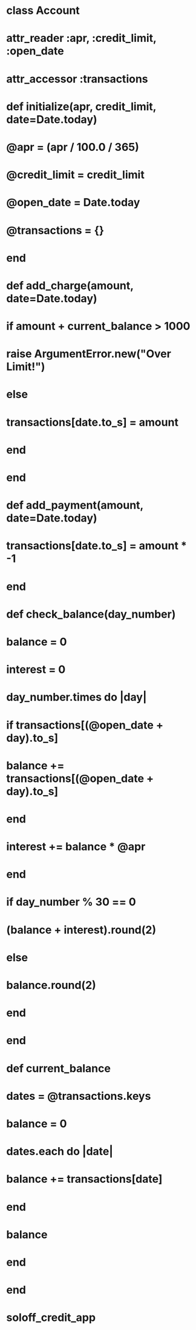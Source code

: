 # class Account
#  attr_reader :apr, :credit_limit, :open_date
#  attr_accessor :transactions

#  def initialize(apr, credit_limit, date=Date.today)
#    @apr = (apr / 100.0 / 365)
#    @credit_limit = credit_limit
#    @open_date = Date.today
#    @transactions = {}
#  end

#  def add_charge(amount, date=Date.today)
#    if amount + current_balance > 1000
#      raise ArgumentError.new("Over Limit!")
#    else
#      transactions[date.to_s] = amount
#    end
#  end

#  def add_payment(amount, date=Date.today)
#    transactions[date.to_s] = amount * -1
#  end

#  def check_balance(day_number)
#    balance = 0
#    interest = 0
#    day_number.times do |day|
#      if transactions[(@open_date + day).to_s]
#        balance += transactions[(@open_date + day).to_s]
#      end
#      interest += balance * @apr
#    end
#    if day_number % 30 == 0
#      (balance + interest).round(2)
#    else
#      balance.round(2)
#    end
#  end

#  def current_balance
#    dates = @transactions.keys
#    balance = 0
#    dates.each do |date|
#      balance += transactions[date]
#    end
#    balance
#  end
# end
# soloff_credit_app
